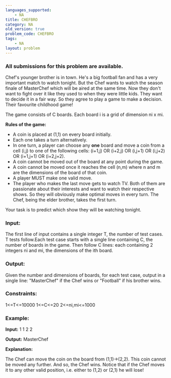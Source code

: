 ```yaml
---
languages_supported:
    - NA
title: CHEFBRO
category: NA
old_version: true
problem_code: CHEFBRO
tags:
    - NA
layout: problem
---
```

###  All submissions for this problem are available. 

Chef's younger brother is in town. He's a big football fan and has a very important match to watch tonight. But the Chef wants to watch the season finale of MasterChef which will be aired at the same time. Now they don't want to fight over it like they used to when they were little kids. They want to decide it in a fair way. So they agree to play a game to make a decision. Their favourite childhood game!

The game consists of C boards. Each board i is a grid of dimension ni x mi.

**Rules of the game:**

- A coin is placed at (1,1) on every board initially.
- Each one takes a turn alternatively.
- In one turn, a player can choose any **one** board and move a coin from a cell (i,j) to one of the following cells: (i+1,j) OR (i+2,j) OR (i,j+1) OR (i,j+2) OR (i+1,j+1) OR (i+2,j+2).
- A coin cannot be moved out of the board at any point during the game.
- A coin cannot be moved once it reaches the cell (n,m) where n and m are the dimensions of the board of that coin.
- A player MUST make one valid move.
- The player who makes the last move gets to watch TV.
Both of them are passionate about their interests and want to watch their respective shows. So they will obviously make optimal moves in every turn. The Chef, being the elder brother, takes the first turn.

Your task is to predict which show they will be watching tonight.

### Input:

The first line of input contains a single integer T, the number of test cases. T tests follow.Each test case starts with a single line containing C, the number of boards in the game. Then follow C lines: each containing 2 integers ni and mi, the dimensions of the ith board.

### Output:

Given the number and dimensions of boards, for each test case, output in a single line: "MasterChef" if the Chef wins or "Football" if his brother wins.

### Constraints:

1<=T<=10000
 1<=C<=20
 2<=ni,mi<=1000

### Example:

**Input:**
 1
 1
 2 2

**Output:**
 MasterChef

**Explanation:**

The Chef can move the coin on the board from (1,1)->(2,2). This coin cannot be moved any further. And so, the Chef wins. Notice that if the Chef moves it to any other valid position, i.e. either to (1,2) or (2,1) he will lose!